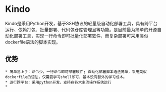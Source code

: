# Kindo

Kindo是采用Python开发，基于SSH协议的轻量级自动化部署工具，具有跨平台运行、依赖打包、批量部署、代码包仓库管理且等功能。是目前最为简单的开源自动化部署工具，实现一行命令即可批量化部署软件，而复杂部署可采用类似dockerfile语法的脚本实现。

## 优势

    * 简单易上手：命令少，一行命令即可部署软件; 自动化部署脚本语法简单，采用类似dockerfile的语法，仅需要学习shell即可，基本没有额外的学习成本。
    * 运行跨平台：采用python开发，支持在各大主流操作系统运行
    *
